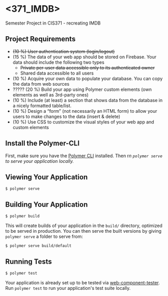 # \<371_IMDB\>

Semester Project in CIS371 - recreating IMDB

## Project Requirements
* ~~(10 %) User authentication system (login/logout)~~
* (15 %) The data of your web app should be stored on Firebase. Your data should include the following two types
    * ~~Private per-user data accessible only to its authenticated owner~~
    * Shared data accessible to all users
* (10 %) Acquire your own data to populate your database. You can copy the data from web sources
* ????? (20 %) Build your app using Polymer custom elements (own elements as well as 3rd-party ones)
* (10 %) Include (at least) a section that shows data from the database in a nicely formatted table/list.
* (10 %) Design a “form” (not necessarily an HTML form) to allow your users to make changes to the data (insert & delete)
* (10 %) Use CSS to customize the visual styles of your web app and custom elements

## Install the Polymer-CLI

First, make sure you have the [Polymer CLI](https://www.npmjs.com/package/polymer-cli) installed. Then r*n `polymer serve` to serve your application locally.*
## Viewing Your Application

```
$ polymer serve
```

## Building Your Application

```
$ polymer build
```

This will create builds of your application in the `build/` directory, optimized to be served in production. You can then serve the built versions by giving `polymer serve` a folder to serve from:

```
$ polymer serve build/default
```

## Running Tests

```
$ polymer test
```

Your application is already set up to be tested via [web-component-tester](https://github.com/Polymer/web-component-tester). Run `polymer test` to run your application's test suite locally.
